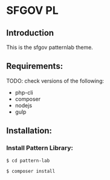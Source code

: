 # SFGOV PL

## Introduction

This is the sfgov patternlab theme.

## Requirements:

TODO: check versions of the following:

- php-cli
- composer
- nodejs
- gulp

## Installation:

### Install Pattern Library:

`$ cd pattern-lab`

`$ composer install`




